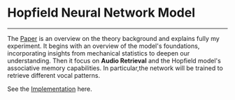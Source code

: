 # Hopfield Neural Network Model


---


The [Paper](https://github.com/msilver22/Hopfield_model/blob/main/Hopfield.pdf) is an overview on the theory background and explains fully my experiment. It begins with an overview of the model's foundations, incorporating insights from mechanical statistics to deepen our understanding. Then it focus on **Audio Retrieval** and the Hopfield model's associative memory capabilities. In particular,the network will be trained to retrieve different vocal patterns. 

See the [Implementation](https://github.com/msilver22/Hopfield_model/blob/main/HopfieldNetwork_audioRetrieval.ipynb) here.
